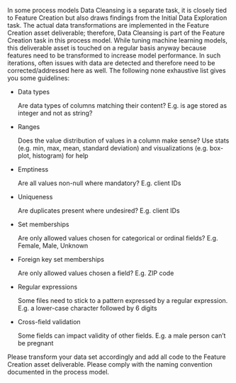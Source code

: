In some process models Data Cleansing is a separate task, it is closely tied to Feature Creation but also draws findings from the Initial Data Exploration task. The actual data transformations are implemented in the Feature Creation asset deliverable; therefore, Data Cleansing is part of the Feature Creation task in this process model.
While tuning machine learning models, this deliverable asset is touched on a regular basis anyway because features need to be transformed to increase model performance. In such iterations, often issues with data are detected and therefore need to be corrected/addressed here as well.
The following none exhaustive list gives you some guidelines:

- Data types

   Are data types of columns matching their content? E.g. is age stored as integer and not as string?

- Ranges

   Does the value distribution of values in a column make sense? Use stats (e.g. min, max, mean, standard deviation) and visualizations (e.g. box-plot, histogram) for help

- Emptiness

   Are all values non-null where mandatory? E.g. client IDs

- Uniqueness

   Are duplicates present where undesired? E.g. client IDs

- Set memberships

   Are only allowed values chosen for categorical or ordinal fields? E.g. Female, Male, Unknown

- Foreign key set memberships

   Are only allowed values chosen a field? E.g. ZIP code

- Regular expressions

   Some files need to stick to a pattern expressed by a regular expression. E.g. a lower-case character followed by 6 digits

- Cross-field validation

   Some fields can impact validity of other fields. E.g. a male person can’t be pregnant


Please transform your data set accordingly and add all code to the Feature Creation asset deliverable. Please comply with the naming convention documented in the process model.

    


 


